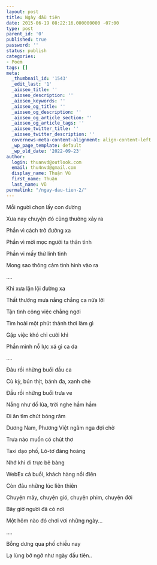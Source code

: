 ```yaml
---
layout: post
title: Ngày đầu tiên
date: 2015-06-19 08:22:16.000000000 -07:00
type: post
parent_id: '0'
published: true
password: ''
status: publish
categories:
- Poem
tags: []
meta:
  _thumbnail_id: '1543'
  _edit_last: '1'
  _aioseo_title: ''
  _aioseo_description: ''
  _aioseo_keywords: ''
  _aioseo_og_title: ''
  _aioseo_og_description: ''
  _aioseo_og_article_section: ''
  _aioseo_og_article_tags: ''
  _aioseo_twitter_title: ''
  _aioseo_twitter_description: ''
  covernews-meta-content-alignment: align-content-left
  _wp_page_template: default
  _wp_old_date: '2022-09-23'
author:
  login: thuanvd@outlook.com
  email: thu4nvd@gmail.com
  display_name: Thuận Vũ
  first_name: Thuận
  last_name: Vũ
permalink: "/ngay-dau-tien-2/"
---
```

<p><!-- wp:paragraph --></p>
<p>Mỗi người chọn lấy con đường</p>
<p><!-- /wp:paragraph --></p>
<p><!-- wp:paragraph --></p>
<p>Xưa nay chuyện đó cũng thường xảy ra</p>
<p><!-- /wp:paragraph --></p>
<p><!-- wp:paragraph --></p>
<p>Phần vì cách trở đường xa</p>
<p><!-- /wp:paragraph --></p>
<p><!-- wp:paragraph --></p>
<p>Phần vì mời mọc người ta thân tình</p>
<p><!-- /wp:paragraph --></p>
<p><!-- wp:paragraph --></p>
<p>Phần vi mấy thứ linh tinh</p>
<p><!-- /wp:paragraph --></p>
<p><!-- wp:paragraph --></p>
<p>Mong sao thông cảm tình hình vào ra</p>
<p><!-- /wp:paragraph --></p>
<p><!-- wp:paragraph --></p>
<p>....</p>
<p><!-- /wp:paragraph --></p>
<p><!-- wp:paragraph --></p>
<p>Khi xưa lặn lội đường xa</p>
<p><!-- /wp:paragraph --></p>
<p><!-- wp:paragraph --></p>
<p>Thất thường mưa nắng chẳng ca nửa lời</p>
<p><!-- /wp:paragraph --></p>
<p><!-- wp:paragraph --></p>
<p>Tận tình công việc chẳng ngơi</p>
<p><!-- /wp:paragraph --></p>
<p><!-- wp:paragraph --></p>
<p>Tìm hoài một phút thảnh thơi làm gì</p>
<p><!-- /wp:paragraph --></p>
<p><!-- wp:paragraph --></p>
<p>Gặp việc khó chỉ cười khì</p>
<p><!-- /wp:paragraph --></p>
<p><!-- wp:paragraph --></p>
<p>Phần mình nỗ lực xá gì ca da</p>
<p><!-- /wp:paragraph --></p>
<p><!-- wp:paragraph --></p>
<p>....</p>
<p><!-- /wp:paragraph --></p>
<p><!-- wp:paragraph --></p>
<p>Đâu rồi những buổi đầu ca</p>
<p><!-- /wp:paragraph --></p>
<p><!-- wp:paragraph --></p>
<p>Cù kỳ, bún thịt, bánh đa, xanh chè</p>
<p><!-- /wp:paragraph --></p>
<p><!-- wp:paragraph --></p>
<p>Đầu rồi những buổi trưa ve</p>
<p><!-- /wp:paragraph --></p>
<p><!-- wp:paragraph --></p>
<p>Nắng như đổ lửa, trời nghe hầm hầm</p>
<p><!-- /wp:paragraph --></p>
<p><!-- wp:paragraph --></p>
<p>Đi ăn tìm chút bóng râm</p>
<p><!-- /wp:paragraph --></p>
<p><!-- wp:paragraph --></p>
<p>Dương Nam, Phương Việt ngâm nga đợi chờ</p>
<p><!-- /wp:paragraph --></p>
<p><!-- wp:paragraph --></p>
<p>Trưa nào muốn có chút thơ</p>
<p><!-- /wp:paragraph --></p>
<p><!-- wp:paragraph --></p>
<p>Taxi dạo phố, Lô-tơ đàng hoàng</p>
<p><!-- /wp:paragraph --></p>
<p><!-- wp:paragraph --></p>
<p>Nhớ khi đi trực bẽ bàng</p>
<p><!-- /wp:paragraph --></p>
<p><!-- wp:paragraph --></p>
<p>WebEx cả buổi, khách hàng nổi điên</p>
<p><!-- /wp:paragraph --></p>
<p><!-- wp:paragraph --></p>
<p>Còn đâu những lúc liên thiên</p>
<p><!-- /wp:paragraph --></p>
<p><!-- wp:paragraph --></p>
<p>Chuyện mây, chuyện gió, chuyện phim, chuyện đời</p>
<p><!-- /wp:paragraph --></p>
<p><!-- wp:paragraph --></p>
<p>Bây giờ người đã có nơi</p>
<p><!-- /wp:paragraph --></p>
<p><!-- wp:paragraph --></p>
<p>Một hôm nào đó chơi vơi những ngày...</p>
<p><!-- /wp:paragraph --></p>
<p><!-- wp:paragraph --></p>
<p>....</p>
<p><!-- /wp:paragraph --></p>
<p><!-- wp:paragraph --></p>
<p>Bỗng dưng qua phố chiều nay</p>
<p><!-- /wp:paragraph --></p>
<p><!-- wp:paragraph --></p>
<p>Lạ lùng bỡ ngỡ như ngày đầu tiên..</p>
<p><!-- /wp:paragraph --></p>
